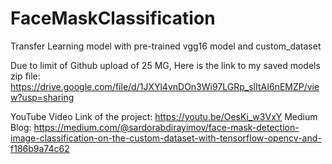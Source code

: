 # FaceMaskClassification
Transfer Learning model with pre-trained vgg16 model and custom_dataset





Due to limit of Github upload of 25 MG, Here is the link to my saved models zip file:
https://drive.google.com/file/d/1JXYl4vnDOn3Wi97LGRp_slItAI6nEMZP/view?usp=sharing

YouTube Video Link of the project: https://youtu.be/OesKi_w3VxY
Medium Blog: https://medium.com/@sardorabdirayimov/face-mask-detection-image-classification-on-the-custom-dataset-with-tensorflow-opencv-and-f186b9a74c62
